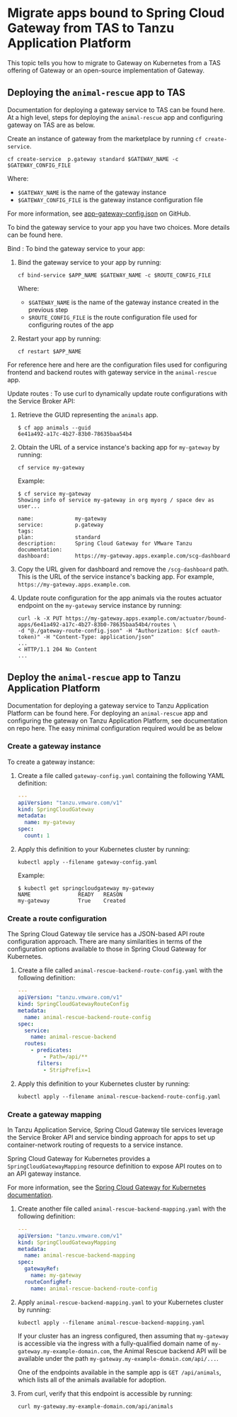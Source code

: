 # Migrate apps bound to Spring Cloud Gateway from TAS to Tanzu Application Platform

This topic tells you how to migrate to Gateway on Kubernetes from a TAS offering of Gateway or an
open-source implementation of Gateway.

## <a id="deploy-app-to-tas"></a> Deploying the `animal-rescue` app to TAS

Documentation for deploying a gateway service to TAS can be found here. At a high level, steps for
deploying the `animal-rescue` app and configuring gateway on TAS are as below.

Create an instance of gateway from the marketplace by running `cf create-service`.

```console
cf create-service  p.gateway standard $GATEWAY_NAME -c $GATEWAY_CONFIG_FILE
```

Where:

- `$GATEWAY_NAME` is the name of the gateway instance
- `$GATEWAY_CONFIG_FILE` is the gateway instance configuration file

For more information, see
[app-gateway-config.json](https://github.com/spring-cloud-services-samples/animal-rescue/blob/main/gateway/api-gateway-config.json)
on GitHub.

To bind the gateway service to your app you have two choices. More details can be found
here.

Bind
: To bind the gateway service to your app:

  1. Bind the gateway service to your app by running:

     ```console
     cf bind-service $APP_NAME $GATEWAY_NAME -c $ROUTE_CONFIG_FILE
     ```

     Where:

     - `$GATEWAY_NAME` is the name of the gateway instance created in the previous step
     - `$ROUTE_CONFIG_FILE` is the route configuration file used for configuring routes of the app

  1. Restart your app by running:

     ```console
     cf restart $APP_NAME
     ```

For reference here and here are the configuration files used for configuring frontend and backend
routes with gateway service in the `animal-rescue` app.

Update routes
: To use curl to dynamically update route configurations with the Service Broker API:

  1. Retrieve the GUID representing the `animals` app. <!-- `animal-rescue`? -->

     ```console
     $ cf app animals --guid
     6e41a492-a17c-4b27-83b0-78635baa54b4
     ```

  1. Obtain the URL of a service instance's backing app for `my-gateway` by running:

     ```console
     cf service my-gateway
     ```

     Example:

     ```console
     $ cf service my-gateway
     Showing info of service my-gateway in org myorg / space dev as user...

     name:             my-gateway
     service:          p.gateway
     tags:
     plan:             standard
     description:      Spring Cloud Gateway for VMware Tanzu
     documentation:
     dashboard:        https://my-gateway.apps.example.com/scg-dashboard
     ```

  1. Copy the URL given for dashboard and remove the `/scg-dashboard` path. This is the URL of the
     service instance's backing app. For example, `https://my-gateway.apps.example.com`.

  1. Update route configuration for the app animals <!-- `animal-rescue`? --> via the routes actuator endpoint on the
     `my-gateway` service instance by running:

     ```console
     curl -k -X PUT https://my-gateway.apps.example.com/actuator/bound-apps/6e41a492-a17c-4b27-83b0-78635baa54b4/routes \
     -d "@./gateway-route-config.json" -H "Authorization: $(cf oauth-token)" -H "Content-Type: application/json"
     ...
     < HTTP/1.1 204 No Content
     ...
     ```

## <a id="deploy-app-to-tap"></a> Deploy the `animal-rescue` app to Tanzu Application Platform

Documentation for deploying a gateway service to Tanzu Application Platform can be found here. For
deploying an `animal-rescue` app and configuring the gateway on Tanzu Application Platform, see
documentation on repo here. The easy minimal configuration required would be as below

### <a id="create-gateway-instance"></a> Create a gateway instance

To create a gateway instance:

1. Create a file called `gateway-config.yaml` containing the following YAML definition:

   ```yaml
   ---
   apiVersion: "tanzu.vmware.com/v1"
   kind: SpringCloudGateway
   metadata:
     name: my-gateway
   spec:
     count: 1
   ```

1. Apply this definition to your Kubernetes cluster by running:

   ```console
   kubectl apply --filename gateway-config.yaml
   ```

   Example:

   ```console
   $ kubectl get springcloudgateway my-gateway
   NAME               READY   REASON
   my-gateway         True    Created
   ```

### <a id="create-route-config"></a> Create a route configuration

The Spring Cloud Gateway tile service has a JSON-based API route configuration approach. There are
many similarities in terms of the configuration options available to those in Spring Cloud Gateway
for Kubernetes.

1. Create a file called `animal-rescue-backend-route-config.yaml` with the following definition:

   ```yaml
   ---
   apiVersion: "tanzu.vmware.com/v1"
   kind: SpringCloudGatewayRouteConfig
   metadata:
     name: animal-rescue-backend-route-config
   spec:
     service:
       name: animal-rescue-backend
     routes:
       - predicates:
           - Path=/api/**
         filters:
           - StripPrefix=1
   ```

1. Apply this definition to your Kubernetes cluster by running:

   ```console
   kubectl apply --filename animal-rescue-backend-route-config.yaml
   ```

### <a id="create-gateway-mapping"></a> Create a gateway mapping

In Tanzu Application Service, Spring Cloud Gateway tile services leverage the Service Broker API and
service binding approach for apps to set up container-network routing of requests to a service
instance.

Spring Cloud Gateway for Kubernetes provides a `SpringCloudGatewayMapping` resource definition to
expose API routes on to an API gateway instance.

For more information, see the
[Spring Cloud Gateway for Kubernetes documentation](https://docs.vmware.com/en/VMware-Spring-Cloud-Gateway-for-Kubernetes/2.1/scg-k8s/GUID-developer-resources-springcloudgatewaymapping.html).

1. Create another file called `animal-rescue-backend-mapping.yaml` with the following definition:

   ```yaml
   ---
   apiVersion: "tanzu.vmware.com/v1"
   kind: SpringCloudGatewayMapping
   metadata:
     name: animal-rescue-backend-mapping
   spec:
     gatewayRef:
       name: my-gateway
     routeConfigRef:
       name: animal-rescue-backend-route-config
   ```

1. Apply `animal-rescue-backend-mapping.yaml` to your Kubernetes cluster by running:

   ```console
   kubectl apply --filename animal-rescue-backend-mapping.yaml
   ```

   If your cluster has an ingress configured, then assuming that `my-gateway` is accessible via the
   ingress with a fully-qualified domain name of `my-gateway.my-example-domain.com`, the Animal Rescue
   backend API will be available under the path `my-gateway.my-example-domain.com/api/...`.

   One of the endpoints available in the sample app is `GET /api/animals`, which lists all of the
   animals available for adoption.

1. From curl, verify that this endpoint is accessible by running:

   ```console
   curl my-gateway.my-example-domain.com/api/animals
   ```